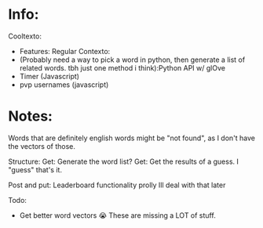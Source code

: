 # Info:
Cooltexto: 
- Features: Regular Contexto:
- (Probably need a way to pick a word in python, then generate a list of related words. tbh just one method i think):Python API w/ glOve
- Timer (Javascript)
- pvp usernames (javascript)

# Notes:
Words that are definitely english words might be "not found", as I don't have the vectors of those.

Structure:
Get: Generate the word list?
Get: Get the results of a guess. I "guess" that's it.

Post and put: Leaderboard functionality prolly Ill deal with that later


Todo:
- Get better word vectors :sob: These are missing a LOT of stuff. 